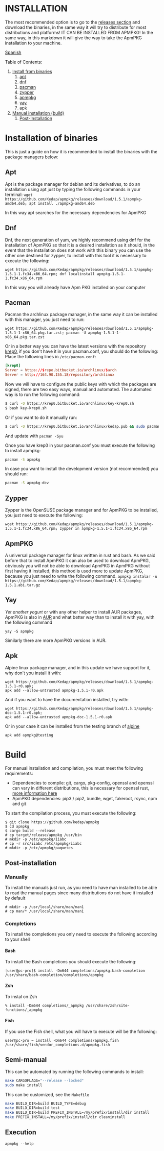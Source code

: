 # INSTALLATION

The most recommended option is to go to the [releases
section](https://github.com/Kedap/apmpkg/releases/) and download the binaries,
in the same way it will try to distribute for most distributions and platforms!
IT CAN BE INSTALLED FROM APMPKG! In the same way, in this markdown it will give
the way to take the ApmPKG installation to your machine.

[Spanish](./instalacion_en.md)

Table of Contents:

1. [Install from binaries](#installation-of-binaries)
   1. [apt](#apt)
   2. [dnf](#dnf)
   3. [pacman](#pacman)
   4. [zypper](#zypper)
   5. [apmpkg](#apmpkg)
   6. [yay](#yay)
   7. [apk](#apk)
2. [Manual installation (build)](#build)
   1. [Post-Installation](#post-installation)

# Installation of binaries

This is just a guide on how it is recommended to install the binaries with the package managers below:

## Apt

Apt is the package manager for debian and its derivatives, to do an
installation using apt just by typing the following commands in your terminal:
`wget https://github.com/Kedap/apmpkg/releases/download/1.5.1/apmpkg-amd64.deb; apt install ./apmpkg-amd64.deb`

In this way apt searches for the necessary dependencies for ApmPKG

## Dnf

Dnf, the next generation of yum, we highly recommend using dnf for the
installation of ApmPKG so that it is a desired installation as it should, in
the event that the installation does not work with this binary you can use the
other one destined for zypper, to install with this tool it is necessary to
execute the following:

`wget https://github.com/Kedap/apmpkg/releases/download/1.5.1/apmpkg-1.5.1-1.fc34.x86_64.rpm; dnf localinstall apmpkg-1.5.1-1.fc34.x86_64.rpm`

In this way you will already have Apm PKG installed on your computer

## Pacman

Pacman the archlinux package manager, in the same way it can be installed with this manager, you just need to run:

`wget https://github.com/Kedap/apmpkg/releases/download/1.5.1/apmpkg-1.5.1-1-x86_64.pkg.tar.zst; pacman -U apmpkg-1.5.1-1-x86_64.pkg.tar.zst`

Or in a better way you can have the latest versions with the repository
[krep0](https://krep0.bitbucket.io/archlinux/), if you don't have it in your
pacman.conf, you should do the following: Place the following lines in
`/etc/pacman.conf`:

```toml
[krep0]
Server = https://$repo.bitbucket.io/archlinux/$arch
Server = http://164.90.155.18/repository/archlinux
```

Now we will have to configure the public keys with which the packages are signed, there are two easy ways, manual and automated.
The automated way is to run the following command:

```sh
$ curl -O https://krep0.bitbucket.io/archlinux/key-krep0.sh
$ bash key-krep0.sh
```

Or if you want to do it manually run:

```sh
$ curl -O https://krep0.bitbucket.io/archlinux/kedap.pub && sudo pacman-key -a kedap.pub
```

And update with `pacman -Syu`

Once you have krep0 in your pacman.conf you must execute the following to install apmpkg:

```sh
pacman -S apmpkg
```

In case you want to install the development version (not recommended) you should run:

```sh
pacman -S apmpkg-dev
```

## Zypper

Zypper is the OpenSUSE package manager and for ApmPKG to be installed, you just need to execute the following:

`wget https://github.com/Kedap/apmpkg/releases/download/1.5.1/apmpkg-1.5.1-1.fc34.x86_64.rpm; zypper in apmpkg-1.5.1-1.fc34.x86_64.rpm`

## ApmPKG

A universal package manager for linux written in rust and bash. As we said
before that to install ApmPKG it can also be used to download ApmPKG, obviously
you will not be able to download ApmPKG in ApmPKG without first having it
installed, this method is used more to update ApmPKG, because you just need to
write the following command.
`apmpkg instalar -u https://github.com/Kedap/apmpkg/releases/download/1.5.1/apmpkg-1.5.1.abi.tar.gz`

## Yay

_Yet another yogurt_ or with any other helper to install AUR packages, ApmPKG
is also in [AUR](https://aur.archlinux.org/packages/apmpkg) and what better way
than to install it with yay, with the following command

`yay -S apmpkg`

Similarly there are more ApmPKG versions in AUR.

## Apk

Alpine linux package manager, and in this update we have support for it,
why don't you install it with:

```
wget https://github.com/Kedap/apmpkg/releases/download/1.5.1/apmpkg-1.5.1-r0.apk;
apk add --allow-untrusted apmpkg-1.5.1-r0.apk
```

And if you want to have the documentation installed, try with:

```
wget https://github.com/Kedap/apmpkg/releases/download/1.5.1/apmpkg-doc-1.5.1-r0.apk;
apk add --allow-untrusted apmpkg-doc-1.5.1-r0.apk
```

Or in your case it can be installed from the testing branch of [alpine](https://wiki.alpinelinux.org/wiki/Alpine_Linux_package_management#Repository_pinning)

```sh
apk add apmpkg@testing
```

# Build

For manual installation and compilation, you must meet the following requirements:

- Dependencies to compile: git, cargo, pkg-config, openssl and openssl can vary
  in different distributions, this is necessary for openssl rust, [more
  information here](https://docs.rs/openssl/0.10.33/openssl/index.html#automatic)
- ApmPKG dependencies: pip3 / pip2, bundle, wget, fakeroot, rsync, npm and git

To start the compilation process, you must execute the following:

```
$ git clone https://github.com/kedap/apmpkg
$ cd apmpkg
$ cargo build --release
# cp target/release/apmpkg /usr/bin
# mkdir -p /etc/apmpkg/iiabc
# cp -r src/iiabc /etc/apmpkg/iiabc
# mkdir -p /etc/apmpkg/paquetes
```

## Post-installation

### Manually

To install the manuals just run, as you need to have man installed to be able
to read the manual pages since many distributions do not have it installed by
default

```
# mkdir -p /usr/local/share/man/man1
# cp man/* /usr/local/share/man/man1
```

### Completions

To install the completions you only need to execute the following according to your shell

#### Bash

To install the Bash completions you should execute the following:

```
[user@pc-pro]$ install -Dm644 completions/apmpkg.bash-completion /usr/share/bash-completion/completions/apmpkg
```

#### Zsh

To instal on Zsh

```
% install -Dm644 completions/_apmpkg /usr/share/zsh/site-functions/_apmpkg
```

#### Fish

If you use the Fish shell, what you will have to execute will be the following:

```
user@pc-pro ~ install -Dm644 completions/apmpkg.fish /usr/share/fish/vendor_completions.d/apmpkg.fish
```

## Semi-manual

This can be automated by running the following commands to install:

```bash
make CARGOFLAGS="--release --locked"
sudo make install
```

This can be customized, see the `Makefile`

```bash
make BUILD_DIR=build BUILD_TYPE=debug
make BUILD_DIR=build test
make BUILD_DIR=build PREFIX_INSTALL=/my/prefix/install/dir install
make PREFIX_INSTALL=/my/prefix/install/dir cleaninstall
```

## Execution

`apmpkg --help`
